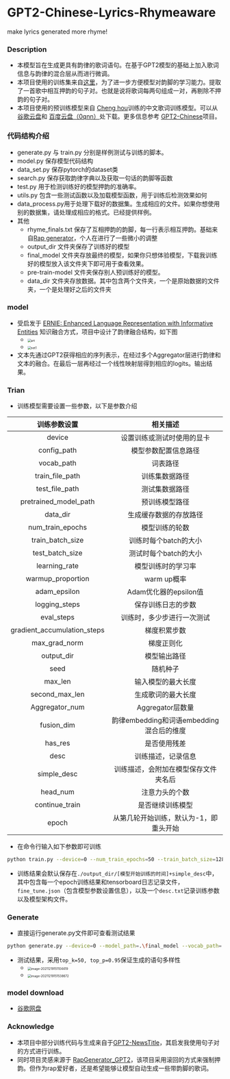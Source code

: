 # GPT2-Chinese-Lyrics-Rhymeaware

make lyrics generated more rhyme!

### Description

- 本模型旨在生成更具有韵律的歌词语句。在基于GPT2模型的基础上加入歌词信息与韵律的混合层从而进行微调。
- 本项目使用的训练集来自[这里](https://github.com/gaussic/Chinese-Lyric-Corpus)，为了进一步方便模型对韵脚的学习能力。提取了一首歌中相互押韵的句子对。也就是说将歌词每两句组成一对，再剔除不押韵的句子对。
- 本项目使用的预训练模型来自 [Cheng hou](https://github.com/hhou435)训练的中文歌词训练模型。可以从 [谷歌云盘](https://drive.google.com/drive/folders/1RFq4NoQ3phCJjrhKtu2Xbn6z0krcN9TM?usp=sharing)和 [百度云盘（0qnn）](https://pan.baidu.com/s/19x0d0bPGCWHi9L4Pu0pSiw)处下载。更多信息参考 [GPT2-Chinese](https://github.com/Morizeyao/GPT2-Chinese)项目。

### 代码结构介绍

- generate.py 与 train.py 分别是样例测试与训练的脚本。
- model.py 保存模型代码结构
- data_set.py 保存pytorch的dataset类
- search.py 保存获取韵律字典以及获取一句话的韵脚等函数
- test.py 用于检测训练好的模型押韵的准确率。
- utils.py 包含一些测试函数以及加载模型函数，用于训练后检测效果如何
- data_process.py用于处理下载好的数据集。生成相应的文件。如果你想使用别的数据集，请处理成相应的格式。已经提供样例。
- 其他
  - rhyme_finals.txt 保存了互相押韵的韵脚，每一行表示相互押韵。基础来自[Rap generator](https://github.com/Hongyu-Li/RapGenerator_GPT2)，个人在进行了一些微小的调整
  - output_dir 文件夹保存了训练好的模型
  - final_model 文件夹存放最终的模型，如果你只想体验模型，下载我训练好的模型放入该文件夹下即可用于查看效果。
  - pre-train-model 文件夹保存别人预训练好的模型。
  - data_dir 文件夹存放数据。其中包含两个文件夹，一个是原始数据的文件夹，一个是处理好之后的文件夹

### model

- 受启发于 [ERNIE: Enhanced Language Representation with Informative Entities](https://arxiv.org/abs/1905.07129) 知识融合方式，项目中设计了韵律融合结构，如下图
  - <img src="https://gitee.com/jadeforest/for-pic/raw/master/img/art.png" alt="art" style="zoom:50%;" />


  - <img src="https://gitee.com/jadeforest/for-pic/raw/master/img/net1.jpg" alt="net1" style="zoom:50%;" />
- 文本先通过GPT2获得相应的序列表示，在经过多个Aggregator层进行韵律和文本的融合。在最后一层再经过一个线性映射层得到相应的logits。输出结果。



### Trian

- 训练模型需要设置一些参数，以下是参数介绍

|        训练参数设置         |                 相关描述                 |
| :-------------------------: | :--------------------------------------: |
|           device            |        设置训练或测试时使用的显卡        |
|         config_path         |           模型参数配置信息路径           |
|         vocab_path          |                 词表路径                 |
|       train_file_path       |              训练集数据路径              |
|       test_file_path        |              测试集数据路径              |
|    pretrained_model_path    |              预训练模型路径              |
|          data_dir           |          生成缓存数据的存放路径          |
|      num_train_epochs       |              模型训练的轮数              |
|      train_batch_size       |          训练时每个batch的大小           |
|       test_batch_size       |          测试时每个batch的大小           |
|        learning_rate        |            模型训练时的学习率            |
|      warmup_proportion      |               warm up概率                |
|        adam_epsilon         |          Adam优化器的epsilon值           |
|        logging_steps        |            保存训练日志的步数            |
|         eval_steps          |        训练时，多少步进行一次测试        |
| gradient_accumulation_steps |               梯度积累步数               |
|        max_grad_norm        |                梯度正则化                |
|         output_dir          |               模型输出路径               |
|            seed             |                 随机种子                 |
|           max_len           |            输入模型的最大长度            |
|       second_max_len        |            生成歌词的最大长度            |
|       Aggregator_num        |             Aggregator层数量             |
|         fusion_dim          | 韵律embedding和词语embedding混合后的维度 |
|           has_res           |               是否使用残差               |
|            desc             |            训练描述，记录信息            |
|         simple_desc         |   训练描述，会附加在模型保存文件夹名后   |
|          head_num           |              注意力头的个数              |
|       continue_train        |             是否继续训练模型             |
|            epoch            |  从第几轮开始训练，默认为-1，即重头开始  |

- 在命令行输入如下参数即可训练

```sh
python train.py --device=0 --num_train_epochs=50 --train_batch_size=128 --test_batch_size=32 --learning_rate=5e-6 --warmup_proportion=0.1 --adam_epsilon=1e-5 --logging_steps=20 --eval_steps=2000 --gradient_accumulation_steps=4 --max_grad_norm=1.0 --output_dir=./output_dir --seed=2021 --max_len=512 --first_max_len=256 --config_path=./pre-train-model/model/config.json --vocab_path=./pre-train-model/model --pretrained_model_path=./pre-train-model/model --train_file_path=./data_dir/processing/all_lyrics/train_data.json --test_file_path=./data_dir/processing/all_lyrics/test_data.json --data_dir=./data_dir/processing/all_lyrics --Aggregator_num=3 --has_res=True --head_num=4 --fusion_dim=512 --simple_desc=样例 --epoch=-1 --desc=这是一个训练样例
```

- 训练结果会默认保存在`./output_dir/[模型开始训练的时间]+simple_desc`中，其中包含每一个epoch训练结果和tensorboard日志记录文件，`fine_tune.json`（包含模型参数设置信息），以及一个`desc.txt`记录训练参数以及模型架构文件。



### Generate

- 直接运行generate.py文件即可查看测试结果

```sh
python generate.py --device=0 --model_path=.\final_model --vocab_path=.\final_model --top_k=50 --top_p=0.95
```

- 测试结果，采用`top_k=50, top_p=0.95`保证生成的语句多样性
  - <img src="https://gitee.com/jadeforest/for-pic/raw/master/img/image-20211219151104419.png" alt="image-20211219151104419" style="zoom:50%;" />
  - <img src="https://gitee.com/jadeforest/for-pic/raw/master/img/image-20211219151538672.png" alt="image-20211219151538672" style="zoom:50%;" />

### model download

- [谷歌网盘](https://drive.google.com/drive/folders/1SBRP7WEctNnV0puUz69VwH3AYAHzQEm8?usp=sharing)

### Acknowledge

- 本项目中部分训练代码与生成来自于[GPT2-NewsTitle](https://github.com/liucongg/GPT2-NewsTitle)，其启发我使用句子对的方式进行训练。
- 同时项目灵感来源于 [RapGenerator_GPT2](https://github.com/Hongyu-Li/RapGenerator_GPT2)，该项目采用滚回的方式来强制押韵。但作为rap爱好者，还是希望能够让模型自动生成一些带韵脚的歌词。

